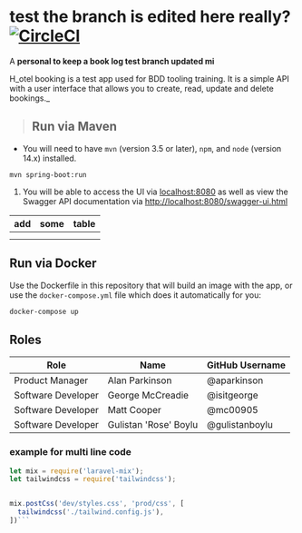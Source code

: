# test the branch is edited here really?[![CircleCI](https://circleci.com/gh/hindsightsoftware/hotel-booking.svg?style=svg)](https://circleci.com/gh/hindsightsoftware/hotel-booking)

A **personal to keep a book log test branch updated mi**

H_otel booking is a test app used for BDD tooling training. It is a simple API with a user interface that allows you to create, read, update and delete bookings._

> ## Run via Maven

*   You will need to have `mvn` (version 3.5 or later), `npm`, and `node` (version 14.x) installed.

```test
mvn spring-boot:run
```

1.  You will be able to access the UI via [localhost:8080](#) as well as view the Swagger API documentation via <http://localhost:8080/swagger-ui.html>

| add | some | table |
| :-- | :--- | :---- |
|     |      |       |
|     |      |       |

## Run via Docker

Use the Dockerfile in this repository that will build an image with the app, or use the `docker-compose.yml` file which does it automatically for you:

```bash
docker-compose up
```

## Roles

| Role               | Name                  | GitHub Username |
| ------------------ | --------------------- | --------------- |
| Product Manager    | Alan Parkinson        | @aparkinson     |
| Software Developer | George McCreadie      | @isitgeorge     |
| Software Developer | Matt Cooper           | @mc00905        |
| Software Developer | Gulistan 'Rose' Boylu | @gulistanboylu  |

### example for multi line code

````javascript
let mix = require('laravel-mix');
let tailwindcss = require('tailwindcss');


mix.postCss('dev/styles.css', 'prod/css', [
  tailwindcss('./tailwind.config.js'),
])```

````
